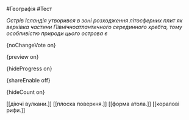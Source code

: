 #Географія #Тест

*Острів Ісландія утворився в зоні розходження літосферних плит як  верхівка частини Північноатлантичного серединного хребта, тому  особливістю природи цього острова є*

{noChangeVote on}

{preview on}

{hideProgress on}

{shareEnable off}

{hideCount on}

[[діючі вулкани.]]
[[плоска поверхня.]]
[[форма атола.]]
[[коралові рифи.]]
